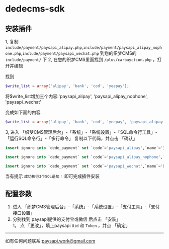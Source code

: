 # dedecms-sdk

## 安装插件

1, 复制 `include/payment/paysapi_alipay.php`,`include/payment/paysapi_alipay_nophone.php`,`include/payment/paysapi_wechat.php` 到您的织梦CMS的 `include/payment/` 下
2, 在您的织梦CMS里面找到 `/plus/carbuyction.php` ，打开并编辑

找到

```php
$write_list = array('alipay', 'bank', 'cod', 'yeepay');
```

将$write_list增加三个内容:'paysapi_alipay', 'paysapi_alipay_nophone', 'paysapi_wechat'

变成如下面的内容

```php
$write_list = array('alipay', 'bank', 'cod', 'yeepay', 'paysapi_alipay', 'paysapi_alipay_nophone', 'paysapi_wechat');
```
  
3, 进入 「织梦CMS管理后台」-「系统」-「系统设置」-「SQL命令行工具」-「运行SQL命令行」-「多行命令」
  复制以下代码，并点击 「确认」
 
```sql
insert ignore into `dede_payment` set `code`='paysapi_alipay',`name`='支付宝',`fee`=0,`description`='paysapi提供的支付宝支付',`rank`=1,`config`='a:2:{s:11:"paysapi_uid";a:4:{s:5:"title";s:3:"Uid";s:11:"description";s:0:"";s:4:"type";s:4:"text";s:5:"value";s:41:"在paysapi「账号设置」-「API接口信息」拿到";}s:13:"paysapi_token";a:4:{s:5:"title";s:5:"Token";s:11:"description";s:0:"";s:4:"type";s:4:"text";s:5:"value";s:41:"在paysapi「账号设置」-「API接口信息」拿到";}}',`enabled`=0,`cod`=0,`online`=1;

insert ignore into `dede_payment` set `code`='paysapi_alipay_nophone',`name`='支付宝',`fee`=0,`description`='paysapi提供的支付宝(不挂机)支付',`rank`=1,`config`='a:2:{s:11:"paysapi_uid";a:4:{s:5:"title";s:3:"Uid";s:11:"description";s:0:"";s:4:"type";s:4:"text";s:5:"value";s:41:"在paysapi「账号设置」-「API接口信息」拿到";}s:13:"paysapi_token";a:4:{s:5:"title";s:5:"Token";s:11:"description";s:0:"";s:4:"type";s:4:"text";s:5:"value";s:41:"在paysapi「账号设置」-「API接口信息」拿到";}}',`enabled`=0,`cod`=0,`online`=1;

insert ignore into `dede_payment` set `code`='paysapi_wechat',`name`='微信',`fee`=0,`description`='paysapi提供的微信支付',`rank`=1,`config`='a:2:{s:11:"paysapi_uid";a:4:{s:5:"title";s:3:"Uid";s:11:"description";s:0:"";s:4:"type";s:4:"text";s:5:"value";s:41:"在paysapi「账号设置」-「API接口信息」拿到";}s:13:"paysapi_token";a:4:{s:5:"title";s:5:"Token";s:11:"description";s:0:"";s:4:"type";s:4:"text";s:5:"value";s:41:"在paysapi「账号设置」-「API接口信息」拿到";}}',`enabled`=0,`cod`=0,`online`=1;

```

  当有提示 `成功执行3个SQL语句！` 即可完成插件安装
  
## 配置参数

1. 进入 「织梦CMS管理后台」-「系统」-「系统设置」-「支付工具」-「支付接口设置」  
1. 分别找到 paysapi提供的支付宝或微信 后点击 「安装」  
1。 点 「更改」，填上paysapi `Uid` 和 `Token` ，并点 「确定」


------


如有任何问题联系:paysapi.work@gmail.com